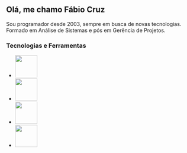 <!--
**faccruz/faccruz** is a ✨ _special_ ✨ repository because its `README.md` (this file) appears on your GitHub profile.

Here are some ideas to get you started:

- 🔭 I’m currently working on ...
- 🌱 I’m currently learning ...
- 👯 I’m looking to collaborate on ...
- 🤔 I’m looking for help with ...
- 💬 Ask me about ...
- 📫 How to reach me: ...
- 😄 Pronouns: ...
- ⚡ Fun fact: ...
-->
## Olá, me chamo Fábio Cruz

Sou programador desde 2003, sempre em busca de novas tecnologias.
Formado em Análise de Sistemas e pós em Gerência de Projetos.

### Tecnologias e Ferramentas

* <img src="https://cdn.jsdelivr.net/gh/devicons/devicon/icons/visualstudio/visualstudio-plain-wordmark.svg" width="60" height="60"/> 
* <img src="https://cdn.jsdelivr.net/gh/devicons/devicon/icons/microsoftsqlserver/microsoftsqlserver-plain-wordmark.svg" width="60" height="60" style="color:white;"/>
* <img src="https://cdn.jsdelivr.net/gh/devicons/devicon/icons/csharp/csharp-original.svg" width="60" height="60" />
* <img src="https://cdn.jsdelivr.net/gh/devicons/devicon/icons/dotnetcore/dotnetcore-original.svg" width="60" height="60" />
                    
          
          
          
          
